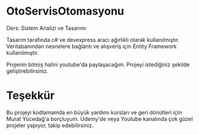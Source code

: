 # OtoServisOtomasyonu
Ders: Sistem Analizi ve Tasarımı

Tasarım tarafında c# ve devexpress aracı ağırlıklı olarak kullanılmıştır.
Veritabanından nesnelere bağlantı ve alışveriş için Entity Framework kullanılmıştır.

Projenin bitmiş halini youtube'da paylaşacağım.
Projeyi istediğiniz şekilde geliştirebilirsiniz.

# Teşekkür
Bu projeyi kodlamamda en büyük yardımı kursları ve geri dönütleri için Murat Yücedağ'a borçluyum.
Udemy'de veya Youtube kanalında çok güzel projeler yapıyor, takip edebilirsiniz.
